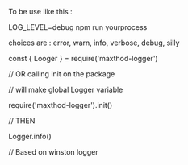 To be use like this :

LOG_LEVEL=debug npm run yourprocess

choices are : error, warn, info, verbose, debug, silly

const {
    Looger
} = require('maxthod-logger')

// OR calling init on the package

// will make global Logger variable

require('maxthod-logger').init()

// THEN

Logger.info()

// Based on winston logger